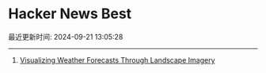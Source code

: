 # Hacker News Best

最近更新时间: 2024-09-21 13:05:28

--- 
1. [Visualizing Weather Forecasts Through Landscape Imagery](https://github.com/lds133/weather_landscape) 

